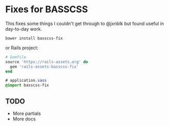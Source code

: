 # Fixes for BASSCSS

This fixes some things I couldn't get through to @jxnblk but found useful in day-to-day work.

```
bower install basscss-fix
```

or Rails project:

```ruby
# Gemfile
source 'https://rails-assets.org' do
  gem 'rails-assets-basscss-fix'
end
```

```sass
# application.sass
@import basscss-fix
```

## TODO
* More partials
* More docs
